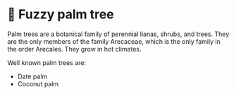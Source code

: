 # 🌴 Fuzzy palm tree

Palm trees are a botanical family of perennial lianas, shrubs, and trees. They are the only members of the family Arecaceae, which is the only family in the order Arecales. They grow in hot climates.

Well known palm trees are:

- Date palm
- Coconut palm
